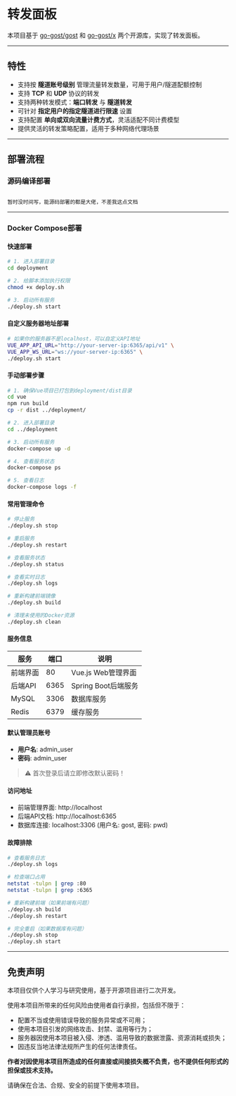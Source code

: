 # 转发面板

本项目基于 [go-gost/gost](https://github.com/go-gost/gost) 和 [go-gost/x](https://github.com/go-gost/x) 两个开源库，实现了转发面板。

---
## 特性

- 支持按 **隧道账号级别** 管理流量转发数量，可用于用户/隧道配额控制
- 支持 **TCP** 和 **UDP** 协议的转发
- 支持两种转发模式：**端口转发** 与 **隧道转发**
- 可针对 **指定用户的指定隧道进行限速** 设置
- 支持配置 **单向或双向流量计费方式**，灵活适配不同计费模型
- 提供灵活的转发策略配置，适用于多种网络代理场景

---
## 部署流程

### 源码编译部署

```bash

暂时没时间写，能源码部署的都是大佬，不差我这点文档
```
---
### Docker Compose部署
#### 快速部署

```bash
# 1. 进入部署目录
cd deployment

# 2. 给脚本添加执行权限
chmod +x deploy.sh

# 3. 启动所有服务
./deploy.sh start
```

#### 自定义服务器地址部署

```bash
# 如果你的服务器不是localhost，可以自定义API地址
VUE_APP_API_URL="http://your-server-ip:6365/api/v1" \
VUE_APP_WS_URL="ws://your-server-ip:6365" \
./deploy.sh start
```

#### 手动部署步骤

```bash
# 1. 确保Vue项目已打包到deployment/dist目录
cd vue
npm run build
cp -r dist ../deployment/

# 2. 进入部署目录
cd ../deployment

# 3. 启动所有服务
docker-compose up -d

# 4. 查看服务状态
docker-compose ps

# 5. 查看日志
docker-compose logs -f
```

#### 常用管理命令

```bash
# 停止服务
./deploy.sh stop

# 重启服务
./deploy.sh restart

# 查看服务状态
./deploy.sh status

# 查看实时日志
./deploy.sh logs

# 重新构建前端镜像
./deploy.sh build

# 清理未使用的Docker资源
./deploy.sh clean
```

#### 服务信息

| 服务 | 端口 | 说明 |
|------|------|------|
| 前端界面 | 80 | Vue.js Web管理界面 |
| 后端API | 6365 | Spring Boot后端服务 |
| MySQL | 3306 | 数据库服务 |
| Redis | 6379 | 缓存服务 |

#### 默认管理员账号

- **用户名**: admin_user
- **密码**: admin_user

> ⚠️ 首次登录后请立即修改默认密码！

#### 访问地址

- 前端管理界面: http://localhost
- 后端API文档: http://localhost:6365
- 数据库连接: localhost:3306 (用户名: gost, 密码: pwd)

#### 故障排除

```bash
# 查看服务日志
./deploy.sh logs

# 检查端口占用
netstat -tulpn | grep :80
netstat -tulpn | grep :6365

# 重新构建前端（如果前端有问题）
./deploy.sh build
./deploy.sh restart

# 完全重启（如果数据库有问题）
./deploy.sh stop
./deploy.sh start
```
---

## 免责声明

本项目仅供个人学习与研究使用，基于开源项目进行二次开发。

使用本项目所带来的任何风险由使用者自行承担，包括但不限于：

- 配置不当或使用错误导致的服务异常或不可用；
- 使用本项目引发的网络攻击、封禁、滥用等行为；
- 服务器因使用本项目被入侵、渗透、滥用导致的数据泄露、资源消耗或损失；
- 因违反当地法律法规所产生的任何法律责任。

**作者对因使用本项目所造成的任何直接或间接损失概不负责，也不提供任何形式的担保或技术支持。**

请确保在合法、合规、安全的前提下使用本项目。
